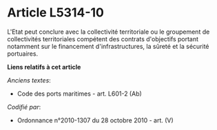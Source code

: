 # Article L5314-10

L'Etat peut conclure avec la collectivité territoriale ou le groupement de collectivités territoriales compétent des contrats
d'objectifs portant notamment sur le financement d'infrastructures, la sûreté et la sécurité portuaires.

**Liens relatifs à cet article**

_Anciens textes_:

  - Code des ports maritimes - art. L601-2 (Ab)

_Codifié par_:

  - Ordonnance n°2010-1307 du 28 octobre 2010 - art. (V)
